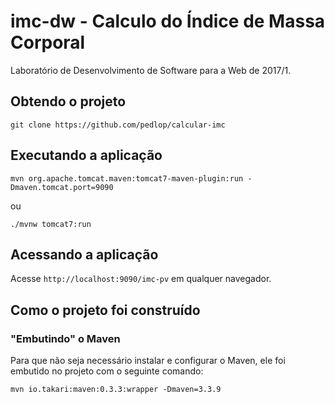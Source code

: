# imc-dw - Calculo do Índice de Massa Corporal
Laboratório de Desenvolvimento de Software para a Web de 2017/1.

## Obtendo o projeto

`git clone https://github.com/pedlop/calcular-imc`

## Executando a aplicação

`mvn org.apache.tomcat.maven:tomcat7-maven-plugin:run -Dmaven.tomcat.port=9090`

ou

`./mvnw tomcat7:run`

## Acessando a aplicação

Acesse `http://localhost:9090/imc-pv` em qualquer navegador.

## Como o projeto foi construído

### "Embutindo" o Maven

Para que não seja necessário instalar e configurar o Maven, ele foi embutido no projeto com o seguinte comando:

`mvn io.takari:maven:0.3.3:wrapper -Dmaven=3.3.9`